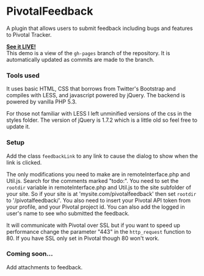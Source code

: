 PivotalFeedback
===============

A plugin that allows users to submit feedback including bugs and features to Pivotal Tracker.

[**See it LIVE!**](http://bruffridge.github.com/PivotalFeedback)<br />
This demo is a view of the `gh-pages` branch of the repository. It is automatically updated as commits are made to the branch.

### Tools used

It uses basic HTML, CSS that borrows from Twitter's Bootstrap and compiles with LESS, and javascript powered by jQuery. The backend is powered by vanilla PHP 5.3.

For those not familiar with LESS I left unminified versions of the css in the styles folder. The version of jQuery is 1.7.2 which is a little old so feel free to update it.

### Setup

Add the class ```feedbackLink``` to any link to cause the dialog to show when the link is clicked.

The only modifications you need to make are in remoteInterface.php and Util.js. Search for the comments marked "todo:". You need to set the ```rootdir``` variable in remoteInterface.php and Util.js to the site subfolder of your site. So if your site is at 'mysite.com/pivotalfeedback' then set ```rootdir``` to '/pivotalfeedback/'. You also need to insert your Pivotal API token from your profile, and your Pivotal project id. You can also add the logged in user's name to see who submitted the feedback.

It will communicate with Pivotal over SSL but if you want to speed up performance change the parameter "443" in the ```http_request``` function to 80. If you have SSL only set in Pivotal though 80 won't work.

### Coming soon...

Add attachments to feedback.
